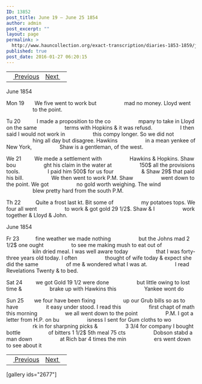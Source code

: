 ```yaml
---
ID: 13852
post_title: June 19 – June 25 1854
author: admin
post_excerpt: ""
layout: page
permalink: >
  http://www.hauncollection.org/exact-transcription/diaries-1853-1859/june-19-june-25-1854/
published: true
post_date: 2016-01-27 06:20:15
---
```

<table style="width: 100%;" align="center">
<tbody>
<tr>
<td><a href="http://www.hauncollection.org/diaries-1853-1859/june-14-june-18-1854/"><img src="https://lh3.googleusercontent.com/-EFJpxxNiPNw/VqgtWBCZrMI/AAAAAAAAAFU/WfY4lPFWWkg/s800-Ic42/Soeb-Plain-Arrows-8-10px.png" alt="" width="10" height="10" /> Previous</a></td>
<td style="text-align: right;"><a href="http://www.hauncollection.org/diaries-1853-1859/june-26-july-2-1854-%E2%80%A8%E2%80%A8/">Next <img src="https://lh3.googleusercontent.com/-67k0cYlpXHw/VqgtWKz1MXI/AAAAAAAAAFU/k9PW_Piyurk/s800-Ic42/Soeb-Plain-Arrows-5-10px.png" alt="" width="10" height="10" /></a></td>
</tr>
</tbody>
</table>
June 1854

Mon 19       We five went to work but
<span style="margin-left: 70px;">mad no money. Lloyd went
<span style="margin-left: 70px;">to the point.</span></span>

Tu 20           I made a proposition to the co
<span style="margin-left: 70px;">mpany to take in Lloyd on the same
<span style="margin-left: 70px;">terms with Hopkins &amp; it was refusd.
<span style="margin-left: 70px;">I then said I would not work in
<span style="margin-left: 70px;">this compy longer. So we did not
<span style="margin-left: 70px;">hing all day but disagree. Hawkins
<span style="margin-left: 70px;">in a mean yenkee of New York,
<span style="margin-left: 70px;">Shaw is a gentleman, of the west.</span></span></span></span></span></span></span>

We 21         We mede a settlement with
<span style="margin-left: 70px;">Hawkins &amp; Hopkins. Shaw bou
<span style="margin-left: 70px;">ght his claim in the water at
<span style="margin-left: 70px;">150$ all the provisions tools.
<span style="margin-left: 70px;">I paid him 500$ for us four
<span style="margin-left: 70px;">&amp; Shaw 29$ that paid his bill.
<span style="margin-left: 70px;">We then went to work P.M. Shaw
<span style="margin-left: 70px;">went down to the point. We got
<span style="margin-left: 70px;">no gold worth weighing. The wind
<span style="margin-left: 70px;">blew pretty hard from the south P.M.</span></span></span></span></span></span></span></span></span>

Th 22          Quite a frost last kt. Bit some of
<span style="margin-left: 70px;">my potatoes tops. We four all went
<span style="margin-left: 70px;">to work &amp; got gold 29 1/2$. Shaw &amp; I
<span style="margin-left: 70px;">work together &amp; Lloyd &amp; John.</span></span></span>

June 1854

Fr 23           fine weather we made nothing
<span style="margin-left: 70px;">but the Johns mad 2 1/2$ one ought
<span style="margin-left: 70px;">to see me making mush to eat out of
<span style="margin-left: 70px;">kiln dried meal. I was well aware today
<span style="margin-left: 70px;">that I was forty-three years old today. I often
<span style="margin-left: 70px;">thought of wife today &amp; expect she did the same
<span style="margin-left: 70px;">of me &amp; wondered what I was at.
<span style="margin-left: 70px;">I read Revelations Twenty &amp; to bed.</span></span></span></span></span></span></span>

Sat 24         we got Gold 19 1/2 were done
<span style="margin-left: 70px;">but little owing to lost time &amp;
<span style="margin-left: 70px;">brake up with Hawkins this
<span style="margin-left: 70px;">Yankee wont do</span></span></span>

Sun 25       we four have been fixing
<span style="margin-left: 70px;">up our Grub bills so as to have
<span style="margin-left: 70px;">it easy under stood. I read this
<span style="margin-left: 70px;">first chapt of math this morning
<span style="margin-left: 70px;">we all went down to the point
<span style="margin-left: 70px;">P.M. I got a letter from H.P. on bu
<span style="margin-left: 70px;">isness I sent for Gum cloths to wo
<span style="margin-left: 70px;">rk in for sharpning picks &amp;
<span style="margin-left: 70px;">3 3/4 for company I bought bottle
<span style="margin-left: 70px;">of bitters 1 1/2$ 5th meal 75 cts
<span style="margin-left: 70px;">Dobson stabd a man down
<span style="margin-left: 70px;">at Rich bar 4 times the min
<span style="margin-left: 70px;">ers went down to see about it</span></span></span></span></span></span></span></span></span></span></span></span>
<table style="width: 100%;" align="center">
<tbody>
<tr>
<td><a href="http://www.hauncollection.org/diaries-1853-1859/june-14-june-18-1854/"><img src="https://lh3.googleusercontent.com/-EFJpxxNiPNw/VqgtWBCZrMI/AAAAAAAAAFU/WfY4lPFWWkg/s800-Ic42/Soeb-Plain-Arrows-8-10px.png" alt="" width="10" height="10" /> Previous</a></td>
<td style="text-align: right;"><a href="http://www.hauncollection.org/diaries-1853-1859/june-26-july-2-1854-%E2%80%A8%E2%80%A8/">Next <img src="https://lh3.googleusercontent.com/-67k0cYlpXHw/VqgtWKz1MXI/AAAAAAAAAFU/k9PW_Piyurk/s800-Ic42/Soeb-Plain-Arrows-5-10px.png" alt="" width="10" height="10" /></a></td>
</tr>
</tbody>
</table>
[gallery ids="2677"]

&nbsp;